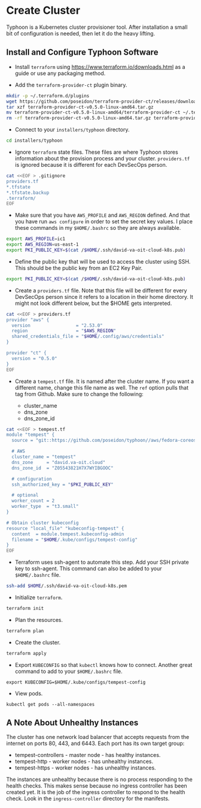 # Create Cluster

Typhoon is a Kubernetes cluster provisioner tool. After installation a small bit of configuration is needed, then let it do the heavy lifting.

## Install and Configure Typhoon Software

* Install `terraform` using https://www.terraform.io/downloads.html as a guide or use any packaging method.

* Add the `terraform-provider-ct` plugin binary.

```bash
mkdir -p ~/.terraform.d/plugins
wget https://github.com/poseidon/terraform-provider-ct/releases/download/v0.5.0/terraform-provider-ct-v0.5.0-linux-amd64.tar.gz
tar xzf terraform-provider-ct-v0.5.0-linux-amd64.tar.gz
mv terraform-provider-ct-v0.5.0-linux-amd64/terraform-provider-ct ~/.terraform.d/plugins/terraform-provider-ct_v0.5.0
rm -rf terraform-provider-ct-v0.5.0-linux-amd64.tar.gz terraform-provider-ct-v0.5.0-linux-amd64
```

* Connect to your `installers/typhoon` directory.

```bash
cd installers/typhoon
```

* Ignore `terraform` state files. These files are where Typhoon stores information about the provision process and your cluster. `providers.tf` is ignored because it is different for each DevSecOps person.

```bash
cat <<EOF > .gitignore
providers.tf
*.tfstate
*.tfstate.backup
.terraform/
EOF
```

* Make sure that you have `AWS_PROFILE` and `AWS_REGION` defined. And that you have run `aws configure` in order to set the secret key values. I place these commands in my `$HOME/.bashrc` so they are always available.

```bash
export AWS_PROFILE=ic1
export AWS_REGION=us-east-1
export PKI_PUBLIC_KEY=$(cat /$HOME/.ssh/david-va-oit-cloud-k8s.pub)
```

* Define the public key that will be used to access the cluster using SSH. This should be the public key from an EC2 Key Pair.

```bash
export PKI_PUBLIC_KEY=$(cat /$HOME/.ssh/david-va-oit-cloud-k8s.pub)
```

* Create a `providers.tf` file. Note that this file will be different for every DevSecOps person since it refers to a location in their home directory. It might not look different below, but the $HOME gets interpreted.

```bash
cat <<EOF > providers.tf
provider "aws" {
  version                 = "2.53.0"
  region                  = "$AWS_REGION"
  shared_credentials_file = "$HOME/.config/aws/credentials"
}

provider "ct" {
  version = "0.5.0"
}
EOF
```

* Create a `tempest.tf` file. It is named after the cluster name. If you want a different name, change this file name as well. The `ref` option pulls that tag from Github. Make sure to change the following:

  * cluster_name
  * dns_zone
  * dns_zone_id

```bash
cat <<EOF > tempest.tf
module "tempest" {
  source = "git::https://github.com/poseidon/typhoon//aws/fedora-coreos/kubernetes?ref=v1.18.1"

  # AWS
  cluster_name = "tempest"
  dns_zone     = "david.va-oit.cloud"
  dns_zone_id  = "Z05543821H7X7WYIBGOOC"

  # configuration
  ssh_authorized_key = "$PKI_PUBLIC_KEY"

  # optional
  worker_count = 2
  worker_type  = "t3.small"
}

# Obtain cluster kubeconfig
resource "local_file" "kubeconfig-tempest" {
  content  = module.tempest.kubeconfig-admin
  filename = "$HOME/.kube/configs/tempest-config"
}
EOF
```

* Terraform uses ssh-agent to automate this step. Add your SSH private key to ssh-agent. This command can also be added to your `$HOME/.bashrc` file.

```bash
ssh-add $HOME/.ssh/david-va-oit-cloud-k8s.pem
```

* Initialize `terraform`.

```bash
terraform init
```

* Plan the resources.

```bash
terraform plan
```

* Create the cluster.

```bash
terraform apply
```

* Export `KUBECONFIG` so that `kubectl` knows how to connect. Another great command to add to your `$HOME/.bashrc` file.

```
export KUBECONFIG=$HOME/.kube/configs/tempest-config
```

* View pods.

```
kubectl get pods --all-namespaces
```

## A Note About Unhealthy Instances

The cluster has one network load balancer that accepts requests from the internet on ports 80, 443, and 6443. Each port has its own target group:

* tempest-controllers - master node - has healthy instances.
* tempest-http - worker nodes - has unhealthy instances.
* tempest-https - worker nodes - has unhealthy instances.

The instances are unhealthy because there is no process responding to the health checks. This makes sense because no ingress controller has been created yet. It is the job of the ingress controller to respond to the health check. Look in the `ingress-controller` directory for the manifests.
